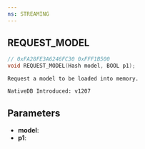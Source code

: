```yaml
---
ns: STREAMING
---
```

## REQUEST_MODEL

```c
// 0xFA28FE3A6246FC30 0xFFF1B500
void REQUEST_MODEL(Hash model, BOOL p1);
```

```
Request a model to be loaded into memory.

NativeDB Introduced: v1207
```

## Parameters
* **model**:
* **p1**:
